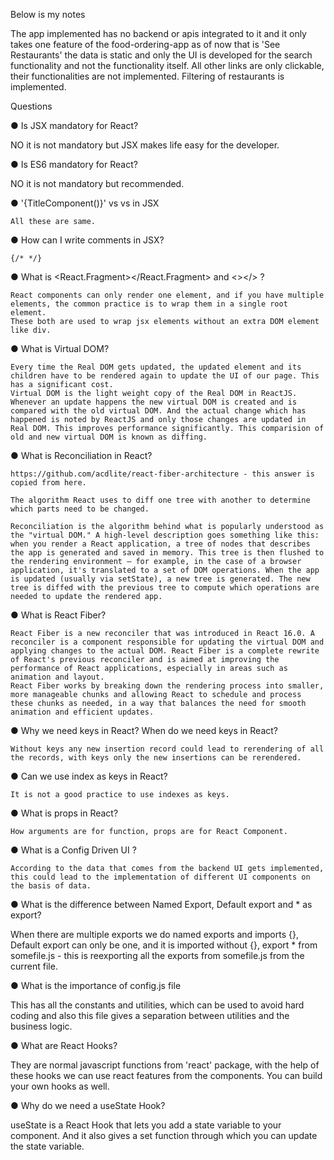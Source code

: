 Below is my notes

The app implemented has no backend or apis integrated to it and it only takes one feature of the food-ordering-app as of now that is 'See Restaurants' the data is static and only the UI is developed for the search functionality and not the functionality itself. All other links are only clickable, their functionalities are not implemented. Filtering of restaurants is implemented.

Questions

● Is JSX mandatory for React?

  NO it is not mandatory but JSX makes life easy for the developer.

● Is ES6 mandatory for React?

  NO it is not mandatory but recommended.

● '{TitleComponent()}' vs <TitleComponent/> vs <TitleComponent></TitleComponent> in JSX

    All these are same.

● How can I write comments in JSX?

    {/* */}

● What is <React.Fragment></React.Fragment> and <></> ?

    React components can only render one element, and if you have multiple elements, the common practice is to wrap them in a single root element.
    These both are used to wrap jsx elements without an extra DOM element like div.

● What is Virtual DOM?

    Every time the Real DOM gets updated, the updated element and its children have to be rendered again to update the UI of our page. This has a significant cost.
    Virtual DOM is the light weight copy of the Real DOM in ReactJS. Whenever an update happens the new virtual DOM is created and is compared with the old virtual DOM. And the actual change which has happened is noted by ReactJS and only those changes are updated in Real DOM. This improves performance significantly. This comparision of old and new virtual DOM is known as diffing.

● What is Reconciliation in React?

    https://github.com/acdlite/react-fiber-architecture - this answer is copied from here.

    The algorithm React uses to diff one tree with another to determine which parts need to be changed.

    Reconciliation is the algorithm behind what is popularly understood as the "virtual DOM." A high-level description goes something like this: when you render a React application, a tree of nodes that describes the app is generated and saved in memory. This tree is then flushed to the rendering environment — for example, in the case of a browser application, it's translated to a set of DOM operations. When the app is updated (usually via setState), a new tree is generated. The new tree is diffed with the previous tree to compute which operations are needed to update the rendered app.

● What is React Fiber?

    React Fiber is a new reconciler that was introduced in React 16.0. A reconciler is a component responsible for updating the virtual DOM and applying changes to the actual DOM. React Fiber is a complete rewrite of React's previous reconciler and is aimed at improving the performance of React applications, especially in areas such as animation and layout.
    React Fiber works by breaking down the rendering process into smaller, more manageable chunks and allowing React to schedule and process these chunks as needed, in a way that balances the need for smooth animation and efficient updates.

● Why we need keys in React? When do we need keys in React?

    Without keys any new insertion record could lead to rerendering of all the records, with keys only the new insertions can be rerendered.

● Can we use index as keys in React?

    It is not a good practice to use indexes as keys.

● What is props in React?

    How arguments are for function, props are for React Component.

● What is a Config Driven UI ?

    According to the data that comes from the backend UI gets implemented, this could lead to the implementation of different UI components on the basis of data.

● What is the difference between Named Export, Default export and * as export?

  When there are multiple exports we do named exports and imports {},
  Default export can only be one, and it is imported without {},
  export * from somefile.js - this is reexporting all the exports from somefile.js from the current file.

● What is the importance of config.js file

  This has all the constants and utilities, which can be used to avoid hard coding and also this file gives a separation between utilities and the business logic.

● What are React Hooks?

  They are normal javascript functions from 'react' package, with the help of these hooks we can use react features from the components. You can build your own hooks as well.

● Why do we need a useState Hook?

  useState is a React Hook that lets you add a state variable to your component. And it also gives a set function through which you can update the state variable.